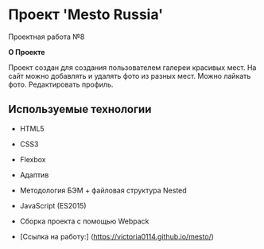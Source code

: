# Проект 'Mesto Russia'

Проектная работа №8

**О Проекте**

Проект создан для создания пользователем галереи красивых мест.
На сайт можно добавлять и удалять фото из разных мест. Можно лайкать фото. Редактировать профиль.

## Используемые технологии

* HTML5
* CSS3
* Flexbox
* Адаптив 
* Методология БЭМ + файловая структура Nested
* JavaScript (ES2015)
* Сборка проекта с помощью Webpack 

* [Ссылка на работу:] (https://victoria0114.github.io/mesto/)

